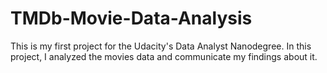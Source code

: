 # TMDb-Movie-Data-Analysis
This is my first project for the Udacity's Data Analyst Nanodegree. In this project, I analyzed the movies data and communicate my findings about it.
